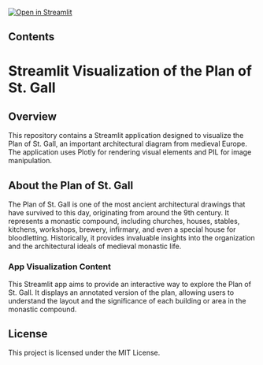 [![Open in Streamlit](https://static.streamlit.io/badges/streamlit_badge_black_white.svg)](https://stgallvisualization.streamlit.app/)

## Contents

# Streamlit Visualization of the Plan of St. Gall

## Overview

This repository contains a Streamlit application designed to visualize the Plan of St. Gall, an important architectural diagram from medieval Europe. The application uses Plotly for rendering visual elements and PIL for image manipulation.

## About the Plan of St. Gall

The Plan of St. Gall is one of the most ancient architectural drawings that have survived to this day, originating from around the 9th century. It represents a monastic compound, including churches, houses, stables, kitchens, workshops, brewery, infirmary, and even a special house for bloodletting. Historically, it provides invaluable insights into the organization and the architectural ideals of medieval monastic life.

### App Visualization Content

This Streamlit app aims to provide an interactive way to explore the Plan of St. Gall. It displays an annotated version of the plan, allowing users to understand the layout and the significance of each building or area in the monastic compound.

## License

This project is licensed under the MIT License.
